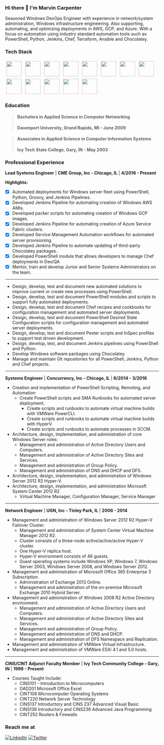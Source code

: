 ### Hi there 👋 I'm Marvin Carpenter

<!--
**mcarpenter2840/mcarpenter2840** is a ✨ _special_ ✨ repository because its `README.md` (this file) appears on your GitHub profile.

Here are some ideas to get you started:

- 🔭 I’m currently working on ...
- 🌱 I’m currently learning ...
- 👯 I’m looking to collaborate on ...
- 🤔 I’m looking for help with ...
- 💬 Ask me about ...
- 📫 How to reach me: ...
- 😄 Pronouns: ...
- ⚡ Fun fact: ...
-->
<p>
    Seasoned Windows DevOps Engineer with experience in network/system administration, Windows infrastructure engineering. Also supporting, automating, and optimizing deployments in AWS, GCP, and Azure. With a focus on automation using industry standard automation tools such as PowerShell, Python, Jenkins, Chef, Terraform, Ansible and Chocolatey.
</p>

### Tech Stack
<p>
    <img height="50" width="50" src="https://simpleicons.org/icons/amazonaws.svg" style="vertical-align:top; margin:4px"/>
    <img height="50" width="50" src="https://simpleicons.org/icons/ansible.svg"  style="vertical-align:top; margin:4px"/>
    <img height="50" width="50" src="https://simpleicons.org/icons/microsoftazure.svg" style="vertical-align:top; margin:4px" />
    <img height="50" width="50" src="https://simpleicons.org/icons/powershell.svg" style="vertical-align:top; margin:4px"/>
    <img height="50" width="50" src="https://simpleicons.org/icons/chef.svg" style="vertical-align:top; margin:4px"/>
    <img height="50" width="50" src="https://simpleicons.org/icons/terraform.svg" style="vertical-align:top; margin:4px"/>
    <img height="50" width="50" src="https://simpleicons.org/icons/docker.svg" style="vertical-align:top; margin:4px"/>
    <img height="50" width="50" src="https://simpleicons.org/icons/kubernetes.svg" style="vertical-align:top; margin:4px"/>
    <img height="50" width="50" src="https://simpleicons.org/icons/chocolatey.svg" style="vertical-align:top; margin:4px"/>
    <img height="50" width="50" src="https://simpleicons.org/icons/jenkins.svg" style="vertical-align:top; margin:4px"/>
    <img height="50" width="50" src="https://simpleicons.org/icons/googlecloud.svg" style="vertical-align:top; margin:4px"/>
    <img height="50" width="50" src="https://simpleicons.org/icons/windows.svg" style="vertical-align:top; margin:4px"/>
    <img height="50" width="50" src="https://simpleicons.org/icons/linux.svg" style="vertical-align:top; margin:4px"/>
</p>

### Education
> #### **Bachelors in Applied Science in Computer Networking**
> **Davenport University, Grand Rapids, MI - June 2009**

> #### **Associates in Applied Science in Computer Information Systems**
> **Ivy Tech State College, Gary, IN - May 2003**

### Professional Experience
**Lead Systems Engineer** | **CME Group, Inc - Chicago, IL** | **4/2016 - Present**

**Highlights:**
- [x] Automated deployments for Windows server fleet using PowerShell, Python, Groovy, and Jenkins Pipelines.
- [x] Developed Jenkins Pipeline for automating creation of Windows AWS AMIs.
- [x] Developed packer scripts for automating creation of Windows GCP images.
- [x] Developed Jenkins Pipeline for automating creation of Azure Service Fabric clusters.
- [x] Developed Service Management Automation workflows for automated server provisioning.
- [x] Developed Jenkins Pipeline to automate updating of third-party Chocolatey packages.
- [x] Developed PowerShell module that allows developers to manage Chef deployments in Dev/QA
- [x] Mentor, train and develop Junior and Senior Systems Administrators on the team.
-------------------------- ---------------------------------- ---------------------
- Design, develop, test and document new automated solutions to improve current or create new processes using PowerShell.
- Design, develop, test and document PowerShell modules and scripts to support fully automated deployments.
- Design, develop, test and document Chef recipes and cookbooks for configuration management and automated server deployments.
- Design, develop, test and document PowerShell Desired State Configuration scripts for configuration management and automated server deployments.
- Design, develop, test and document Pester scripts and InSpec profiles to support test driven development.
- Design, develop, test, and document Jenkins pipelines using PowerShell and Python.
- Develop Windows software packages using Chocolatey.
- Manage and maintain Git repositories for all PowerShell, Jenkins, Python and Chef projects.
-------------------------- ---------------------------------- ---------------------
**Systems Engineer** | **Concurrency, Inc - Chicago, IL** | **6/2014 - 3/2016**
- Creation and implementation of PowerShell Scripting, Remoting, and Automation
  - Create PowerShell scripts and SMA Runbooks for automated server deployment.
    - Create scripts and runbooks to automate virtual machine builds with VMWare PowerCLI.
    - Create scripts and runbooks to automate virtual machine builds with HyperV.
    - Create scripts and runbooks to automate processes in SCCM.
- Architecture, design, implementation, and administration of core Windows Server roles:
  - Management and administration of Active Directory Users and Computers.
  - Management and administration of Active Directory Sites and Services.
  - Management and administration of Group Policy.
  - Management and administration of DNS and DHCP and DFS.
- Architecture, design, implementation, and administration of Windows Server 2012 R2 Hyper-V.
- Architecture, design, implementation, and administration Microsoft System Center 2012 R2
  - Virtual Machine Manager, Configuration Manager, Service Manager
-------------------------- ---------------------------------- ---------------------
**Network Engineer** | **UGN, Inc - Tinley Park, IL** | **2006 - 2014**
- Management and administration of Windows Server 2012 R2 Hyper-V Failover Cluster.
  - Management and administration of System Center Virtual Machine Manager 2012 R2.
  - Cluster consists of a three-node active/active/active Hyper-V cluster.
  - One Hyper-V replica host.
  - Hyper-V environment consists of 46 guests.
  - Guest operating systems include Windows XP, Windows 7, Windows Server 2003, Windows Server 2008, and Windows Server 2012.
- Management and administration of Microsoft Office 365 Enterprise 3 Subscription.
  - Administration of Exchange 2013 Online.
  - Management and administration of the on-premise Microsoft Exchange 2010 Hybrid Server.
- Management and administration of Windows 2008 R2 Active Directory environment.
  - Management and administration of Active Directory Users and Computers.
  - Management and administration of Active Directory Sites and Services.
  - Management and administration of Group Policy.
  - Management and administration of DNS and DHCP.
  - Management and administration of DFS Namespace and Replication.
- Management and administration of VMWare Virtual Infrastructure.
- Management and administration of VMWare ESXi 4.1 and 5.0 hosts.
-------------------------- ---------------------------------- ---------------------
**CINS/CINT Adjunct Faculty Member** | **Ivy Tech Community College - Gary, IN** | **1998 - Present**
- Courses Taught Include:
  - CINS101 - Introduction to Microcomputers
  - OAD201 Microsoft Office Excel
  - CINT106 Microcomputer Operating Systems
  - CINT220 Network Server Technology
  - CINS137 Introductory and CINS 237 Advanced Visual Basic
  - CINS136 Introductory and CINS236 Advanced Java Programming
  - CINT252 Routers & Firewalls
### Reach me at

<a href="https://www.linkedin.com/in/marvincarpenter/" target="_blank"><img alt="LinkedIn" src="https://img.shields.io/badge/LinkedIn-@marvincarpenter-blue?style=flat&logo=linkedin"></a>
<a href="https://twitter.com/devonfury" target="_blank"><img alt="Twitter" src="https://img.shields.io/twitter/follow/devonfury?style=social"></a>

